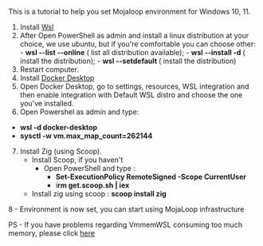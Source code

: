 This is a tutorial to help you set Mojaloop environment for Windows 10, 11.

1. Install [Wsl](https://aka.ms/wslstorepage)
2. After Open PowerShell as admin and install a linux distribution at your choice, we use ubuntu, but if you're comfortable you can choose  other:
		 - **wsl --list --online** ( list all distribution available);
		 - **wsl --install -d <Distribution Name>** ( install the distribution);
		 - **wsl --setdefault <Distribution Name>** ( install the distribution)
3. Restart computer.
4. Install [Docker Desktop](https://www.docker.com/products/docker-desktop/)
5. Open Docker Desktop, go to settings, resources, WSL integration and then enable integration with Default WSL distro and choose the one you've installed.
6. Open Powershel as admin and type:
  - **wsl -d docker-desktop**
  - **sysctl -w vm.max_map_count=262144**
7. Install Zig (using Scoop).
	- Install Scoop, if you haven't
	   - Open PowerShell and type :
		   - **Set-ExecutionPolicy RemoteSigned -Scope CurrentUser**
		   - i**rm get.scoop.sh | iex**
	- Install zig using scoop : **scoop install zig**

8 - Environment is now set, you can start using MojaLoop infrastructure

PS - If you have problems regarding VmmemWSL consuming too much memory, please click [here]( https://support.itsolver.net/hc/en-au/articles/5742283229967-How-to-fix-vmmem-high-memory-usage-with-Docker-WSL2)



